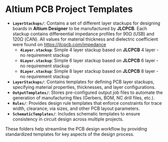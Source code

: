 # Altium PCB Project Templates

- **`LayerStackups/`**: Contains a set of different layer stackups for designing boards in **Altium Designer** to be manufactured by **JLCPCB**.  Each stackup contains differeential impedance profiles for 90Ω (USB) and 120Ω (CAN).  All values for material thickness and dielectric coefficient were found on https://jlcpcb.com/impedance
  - **`4Layer.stackup`**: Simple 4 layer stackup based on **JLCPCB** 4 layer - no requirement stackup
  - **`6Layer.stackup`**: Simple 6 layer stackup based on **JLCPCB** 6 layer - no requirement stackup
  - **`8Layer.stackup`**: Simple 8 layer stackup based on **JLCPCB** 8 layer - no requirement stackup
- **`LayerStackups/`**: Contains templates for defining PCB layer stackups, specifying material properties, thicknesses, and layer configurations.
- **`OutputTemplates/`**: Stores pre-configured output job files to automate the generation of manufacturing files (Gerbers, BOM, NC drill files, etc.).
- **`Rules/`**: Provides design rule templates that enforce constraints for trace width, clearance, via sizes, and other PCB layout parameters.
- **`SchematicTemplates/`**: Includes schematic templates to ensure consistency in circuit design across multiple projects.

These folders help streamline the PCB design workflow by providing standardized templates for key aspects of the design process.
